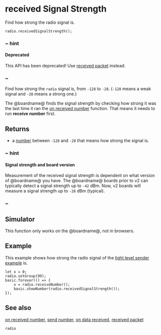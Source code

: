 # received Signal Strength

Find how strong the radio signal is.

```sig
radio.receivedSignalStrength();
```

### ~ hint

#### Deprecated

This API has been deprecated! Use [received packet](/reference/radio/received-packet) instead.

### ~

Find how strong the ``radio`` signal is, from `-128` to `-28`.
(`-128` means a weak signal and `-28` means a strong one.)

The @boardname@ finds the signal strength by checking how strong it was
the last time it ran the
[on received number](/reference/radio/on-received-number) function. That means
it needs to run **receive number** first.

## Returns

* a [number](/types/number) between `-128` and `-28` that means
how strong the signal is.

### ~ hint

#### Signal strength and board version

Measurement of the received signal strength is dependent on what version of @boardname@ you have. The @boardname@ boards prior to v2 can typically detect a signal strength up to `-42` dBm. Now, v2 boards will measure a signal strength up to `-28` dBm (typical).

### ~

## Simulator

This function only works on the @boardname@, not in browsers.

## Example

This example shows how strong the radio signal of the
[light level sender example](/reference/radio/send-number) is.

```blocks
let x = 0;
radio.setGroup(99);
basic.forever(() => {
    x = radio.receiveNumber();
    basic.showNumber(radio.receivedSignalStrength());
});
```

## See also

[on received number](/reference/radio/on-received-number), [send number](/reference/radio/send-number),
[on data received](/reference/radio/on-data-received), [received packet](/reference/received-packet)

```package
radio
```